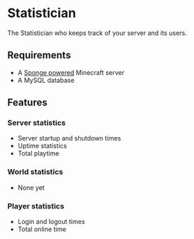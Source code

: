 # Statistician
The Statistician who keeps track of your server and its users.

## Requirements
* A [Sponge powered](https://spongepowered.org) Minecraft server
* A MySQL database

## Features
### Server statistics
* Server startup and shutdown times
* Uptime statistics
* Total playtime

### World statistics
* None yet

### Player statistics
* Login and logout times
* Total online time


